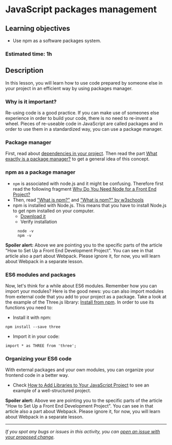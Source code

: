 # JavaScript packages management


## Learning objectives

- Use npm as a software packages system.

### Estimated time: 1h

## Description

In this lesson, you will learn how to use code prepared by someone else in your project in an efficient way by using packages manager.

### Why is it important?

Re-using code is a good practice. If you can make use of someones else experience in order to build your code, there is no need to re-invent a wheel.
Pieces of re-useable code in JavaScript are called packages and in order to use them in a standardized way, you can use a package manager.


### Package manager

First, read about [dependencies in your project](https://developer.mozilla.org/en-US/docs/Learn/Tools_and_testing/Understanding_client-side_tools/Package_management#a_dependency_in_your_project).
Then read the part [What exactly is a package manager?](https://developer.mozilla.org/en-US/docs/Learn/Tools_and_testing/Understanding_client-side_tools/Package_management#what_exactly_is_a_package_manager)
to get a general idea of this concept.

### npm as a package manager


- `npm` is associated with node.js and it might be confusing. Therefore first read the following fragment [Why Do You Need Node for a Front End Project?](https://www.freecodecamp.org/news/how-to-set-up-a-front-end-development-project/#why-do-you-need-node-for-a-front-end-project)
- Then, read ["What is npm?"](https://docs.npmjs.com/about-npm) and ["What is npm?" by w3schools](https://www.w3schools.com/whatis/whatis_npm.asp)
- npm is installed with Node.js. This means that you have to install Node.js to get npm installed on your computer.
    - [Download it](https://nodejs.org/en/download/) 
    - Verify installation
    ```
      node -v
      npm -v
    ```


**Spoiler alert:** Above we are pointing you to the specific parts of the article "How to Set Up a Front End Development Project". You can see in that article also a part about Webpack. Please ignore it, for now, you will learn about Webpack in a separate lesson.


### ES6 modules and packages

Now, let's think for a while about ES6 modules. Remember how you can import your modules? Here is the good news: you can also import modules from external code that you add to your project as a package.
Take a look at the example of the Three.js library: [Install from npm](https://threejs.org/docs/index.html#manual/en/introduction/Installation). In order to use its functions you need to:

- Install it with npm:
```
npm install --save three
```
- Import it in your code:

```
import * as THREE from 'three';
```

### Organizing your ES6 code

With external packages and your own modules, you can organize your frontend code in a better way.
-  Check [How to Add Libraries to Your JavaScript Project](https://www.freecodecamp.org/news/how-to-set-up-a-front-end-development-project#how-to-add-libraries-to-your-javascript-project) to see an example of a well-structured project.


**Spoiler alert:** Above we are pointing you to the specific parts of the article "How to Set Up a Front End Development Project". You can see in that article also a part about Webpack. Please ignore it, for now, you will learn about Webpack in a separate lesson.

------

_If you spot any bugs or issues in this activity, you can [open an issue with your proposed change](https://github.com/microverseinc/curriculum-transversal-skills/blob/main/git-github/articles/open_issue.md)._
